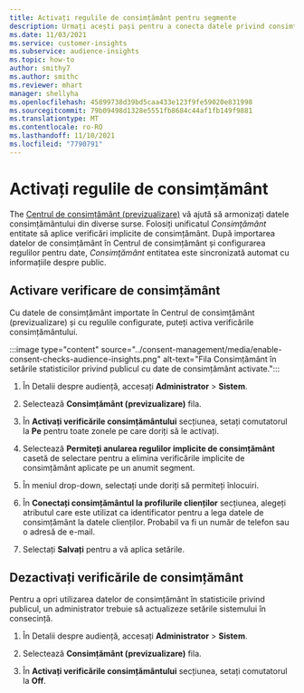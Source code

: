 ```yaml
---
title: Activați regulile de consimțământ pentru segmente
description: Urmați acești pași pentru a conecta datele privind consimțământul și pentru a activa verificările consimțământului în statisticile privind publicul. Un administrator poate dezactiva și verificările consimțământului.
ms.date: 11/03/2021
ms.service: customer-insights
ms.subservice: audience-insights
ms.topic: how-to
author: smithy7
ms.author: smithc
ms.reviewer: mhart
manager: shellyha
ms.openlocfilehash: 45899738d39bd5caa433e123f9fe59020e831998
ms.sourcegitcommit: 79b09498d1328e5551fb8684c44af1fb149f9881
ms.translationtype: MT
ms.contentlocale: ro-RO
ms.lasthandoff: 11/10/2021
ms.locfileid: "7790791"
---
```

# <a name="activate-consent-rules"></a>Activați regulile de consimțământ

The [Centrul de consimțământ (previzualizare)](../consent-management/overview.md) vă ajută să armonizați datele consimțământului din diverse surse. Folosiți unificatul *Consimţământ* entitate să aplice verificări implicite de consimțământ. După importarea datelor de consimțământ în Centrul de consimțământ și configurarea regulilor pentru date, *Consimţământ* entitatea este sincronizată automat cu informațiile despre public.

## <a name="enable-consent-checks"></a>Activare verificare de consimțământ

Cu datele de consimțământ importate în Centrul de consimțământ (previzualizare) și cu regulile configurate, puteți activa verificările consimțământului. 

:::image type="content" source="../consent-management/media/enable-consent-checks-audience-insights.png" alt-text="Fila Consimțământ în setările statisticilor privind publicul cu date de consimțământ activate.":::

1. În Detalii despre audiență, accesați **Administrator** > **Sistem**.

1. Selectează **Consimțământ (previzualizare)** fila.

1. În **Activați verificările consimțământului** secțiunea, setați comutatorul la **Pe** pentru toate zonele pe care doriți să le activați.

1. Selectează **Permiteți anularea regulilor implicite de consimțământ** casetă de selectare pentru a elimina verificările implicite de consimțământ aplicate pe un anumit segment. 

1. În meniul drop-down, selectați unde doriți să permiteți înlocuiri.     

1. În **Conectați consimțământul la profilurile clienților** secțiunea, alegeți atributul care este utilizat ca identificator pentru a lega datele de consimțământ la datele clienților. Probabil va fi un număr de telefon sau o adresă de e-mail. 

1. Selectați **Salvați** pentru a vă aplica setările.

## <a name="disable-consent-checks"></a>Dezactivați verificările de consimțământ

Pentru a opri utilizarea datelor de consimțământ în statisticile privind publicul, un administrator trebuie să actualizeze setările sistemului în consecință.

1. În Detalii despre audiență, accesați **Administrator** > **Sistem**.

1. Selectează **Consimțământ (previzualizare)** fila.

1. În **Activați verificările consimțământului** secțiunea, setați comutatorul la **Off**.
